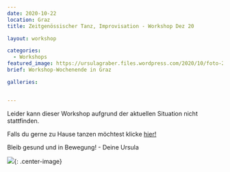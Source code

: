 ```yaml
---
date: 2020-10-22
location: Graz
title: Zeitgenössischer Tanz, Improvisation - Workshop Dez 20

layout: workshop

categories:
  - Workshops
featured_image: https://ursulagraber.files.wordpress.com/2020/10/foto-20.jpg
brief: Workshop-Wochenende in Graz

galleries:


---
```

Leider kann dieser Workshop aufgrund der aktuellen Situation nicht stattfinden.   

Falls du gerne zu Hause tanzen möchtest klicke <a href="http://www.ursulagraber.com/workshops/2020/01/21/online-tanztraining/">hier!</a>   


Bleib gesund und in Bewegung! - Deine Ursula


![](https://ursulagraber.files.wordpress.com/2020/11/dscf4001.jpg?w=300&fit=crop){: .center-image}

